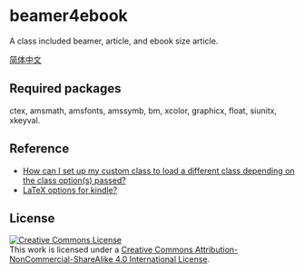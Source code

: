 # beamer4ebook
A class included beamer, article, and ebook size article.

[简体中文](./READEME-zh.md)

## Required packages
ctex, amsmath, amsfonts, amssymb, bm, xcolor, graphicx, float,
siunitx, xkeyval.

## Reference
-   [How can I set up my custom class to load a different class depending on the class option(s) passed?](https://tex.stackexchange.com/questions/173643/how-can-i-set-up-my-custom-class-to-load-a-different-class-depending-on-the-clas)
-   [LaTeX options for kindle?](https://tex.stackexchange.com/questions/16735/latex-options-for-kindle/16737)


## License
<a rel="license" href="http://creativecommons.org/licenses/by-nc-sa/4.0/"><img alt="Creative Commons License" style="border-width:0" src="https://i.creativecommons.org/l/by-nc-sa/4.0/88x31.png" /></a><br />This work is licensed under a <a rel="license" href="http://creativecommons.org/licenses/by-nc-sa/4.0/">Creative Commons Attribution-NonCommercial-ShareAlike 4.0 International License</a>.

